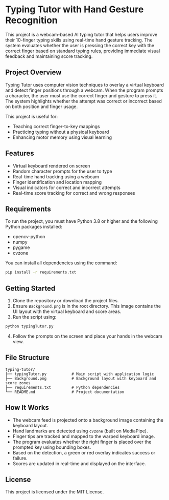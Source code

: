 # Typing Tutor with Hand Gesture Recognition

This project is a webcam-based AI typing tutor that helps users improve their 10-finger typing skills using real-time hand gesture tracking. The system evaluates whether the user is pressing the correct key with the correct finger based on standard typing rules, providing immediate visual feedback and maintaining score tracking.

## Project Overview

Typing Tutor uses computer vision techniques to overlay a virtual keyboard and detect finger positions through a webcam. When the program prompts a character, the user must use the correct finger and gesture to press it. The system highlights whether the attempt was correct or incorrect based on both position and finger usage.

This project is useful for:
- Teaching correct finger-to-key mappings
- Practicing typing without a physical keyboard
- Enhancing motor memory using visual learning

## Features

- Virtual keyboard rendered on screen
- Random character prompts for the user to type
- Real-time hand tracking using a webcam
- Finger identification and location mapping
- Visual indicators for correct and incorrect attempts
- Real-time score tracking for correct and wrong responses

## Requirements

To run the project, you must have Python 3.8 or higher and the following Python packages installed:

- opencv-python
- numpy
- pygame
- cvzone

You can install all dependencies using the command:

```bash
pip install -r requirements.txt
````

## Getting Started

1. Clone the repository or download the project files.
2. Ensure `Background.png` is in the root directory. This image contains the UI layout with the virtual keyboard and score areas.
3. Run the script using:

```bash
python typingTutor.py
```

4. Follow the prompts on the screen and place your hands in the webcam view.

## File Structure

```
typing-tutor/
├── typingTutor.py           # Main script with application logic
├── Background.png           # Background layout with keyboard and score zones
├── requirements.txt         # Python dependencies
└── README.md                # Project documentation
```

## How It Works

* The webcam feed is projected onto a background image containing the keyboard layout.
* Hand landmarks are detected using `cvzone` (built on MediaPipe).
* Finger tips are tracked and mapped to the warped keyboard image.
* The program evaluates whether the right finger is placed over the prompted key using bounding boxes.
* Based on the detection, a green or red overlay indicates success or failure.
* Scores are updated in real-time and displayed on the interface.

## License

This project is licensed under the MIT License.
